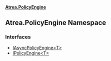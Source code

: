 #### [Atrea.PolicyEngine](./index.md 'index')
## Atrea.PolicyEngine Namespace
### Interfaces
- [IAsyncPolicyEngine&lt;T&gt;](./Atrea-PolicyEngine-IAsyncPolicyEngine-T-.md 'Atrea.PolicyEngine.IAsyncPolicyEngine&lt;T&gt;')
- [IPolicyEngine&lt;T&gt;](./Atrea-PolicyEngine-IPolicyEngine-T-.md 'Atrea.PolicyEngine.IPolicyEngine&lt;T&gt;')
